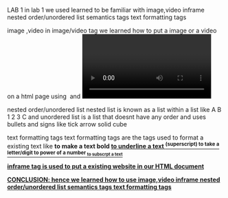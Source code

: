 LAB 1
in lab 1 we used learned to be familiar with
image,video
inframe
nested order/unordered list
semantics tags
text formatting tags


image ,video
in image/video tag we learned how to put a image or a video on a html page using <img> and <video> tags
in <img> tag we also determined the height and width of image
we used 
SRC for source of image 
ALT if the image didnt show
in <video> we used 
source src for source of video

nested order/unordered list
nested list is known as a list within a list like 
A
B
  1
  2
  3
C
 and unordered list is a list that doesnt have any order and uses bullets and signs like
tick
arrow
solid cube


text formatting tags
text formatting tags are the tags used to format a existing text 
like 
<b> to make a text bold
<u>to underline a text
<sup> (superscript) to take a letter/digit to power of a number 
<sub>to subscrpt a text


inframe
<inframe> tag is used to put a existing website in our HTML document


CONCLUSION:
hence we learned how to use 
image,video
inframe
nested order/unordered list
semantics tags
text formatting tags





